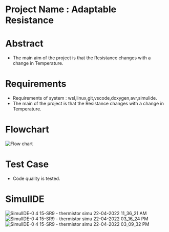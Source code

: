 # Project Name : Adaptable Resistance
# Abstract
* The main aim of the project is that the Resistance changes with a change in Temperature.
# Requirements
* Requirements of system : wsl,linux,git,vscode,doxygen,avr,simulide.
* The main of the project is that the Resistance changes with a change in Temperature.
# Flowchart
![Flow chart](https://user-images.githubusercontent.com/101034066/164706096-70fca497-9b2a-4009-8fc9-0783d15cee63.jpg)
# Test Case
* Code quality is tested.
# SimulIDE
![SimulIDE-0 4 15-SR9  -  thermistor simu 22-04-2022 11_36_21 AM](https://user-images.githubusercontent.com/101034066/164704874-f1653d0a-3c8f-4ae4-ab7c-a17a06e03809.png)
![SimulIDE-0 4 15-SR9  -  thermistor simu 22-04-2022 03_16_24 PM](https://user-images.githubusercontent.com/101034066/164704900-4203c4c1-7280-47dc-a354-f72005525ba7.png)
![SimulIDE-0 4 15-SR9  -  thermistor simu 22-04-2022 03_09_32 PM](https://user-images.githubusercontent.com/101034066/164704962-f67c1f74-5570-46da-b273-e41454179819.png)

